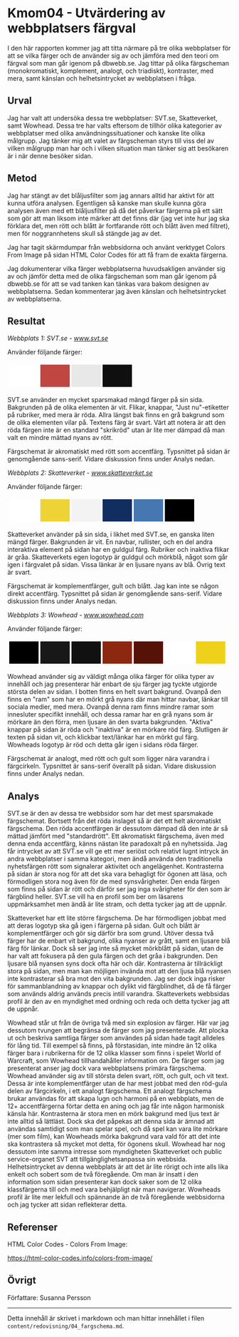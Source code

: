 ---
---
Kmom04 - Utvärdering av webbplatsers färgval
=========================

I den här rapporten kommer jag att titta närmare på tre olika webbplatser för att se vilka färger och de använder sig av och jämföra med den teori om färgval som man går igenom på dbwebb.se. Jag tittar på olika färgscheman (monokromatiskt, komplement, analogt, och triadiskt), kontraster, med mera, samt känslan och helhetsintrycket av webbplatsen i fråga.

Urval
-----------------------

Jag har valt att undersöka dessa tre webbplatser: SVT.se, Skatteverket, samt Wowhead. Dessa tre har valts eftersom de tillhör olika kategorier av webbplatser med olika användningssituationer och kanske lite olika målgrupp. Jag tänker mig att valet av färgscheman styrs till viss del av vilken målgrupp man har och i vilken situation man tänker sig att besökaren är i när denne besöker sidan.

Metod
-----------------------

Jag har stängt av det blåljusfilter som jag annars alltid har aktivt för att kunna utföra analysen. Egentligen så kanske man skulle kunna göra analysen även med ett blåljusfilter på då det påverkar färgerna på ett sätt som gör att man liksom inte märker att det finns där (jag vet inte hur jag ska förklara det, men rött och blått är fortfarande rött och blått även med filtret), men för noggrannhetens skull så stängde jag av det.

Jag har tagit skärmdumpar från webbsidorna och använt verktyget Colors From Image på sidan HTML Color Codes för att få fram de exakta färgerna.

Jag dokumenterar vilka färger webbplatserna huvudsakligen använder sig av och jämför detta med de olika färgscheman som man går igenom på dbwebb.se för att se vad tanken kan tänkas vara bakom designen av webbplatserna. Sedan kommenterar jag även känslan och helhetsintrycket av webbplatserna.

Resultat
-----------------------

*Webbplats 1: SVT.se - www.svt.se*

Använder följande färger:
<table style="border-spacing: 4px; border-collapse: separate">
<tr>
<td style="height: 50px; width: 50px; background-color: #FFFFFF">
<td style="height: 50px; width: 50px; background-color: #C04641">
<td style="height: 50px; width: 50px; background-color: #E8E8E8">
<td style="height: 50px; width: 50px; background-color: #0F0F0F">
</tr>
</table>

SVT.se använder en mycket sparsmakad mängd färger på sin sida. Bakgrunden på de olika elementen är vit. Flikar, knappar, "Just nu"-etiketter på rubriker, med mera är röda. Allra längst bak finns en grå bakgrund som de olika elementen vilar på. Textens färg är svart. Värt att notera är att den röda färgen inte är en standard "skrikröd" utan är lite mer dämpad då man valt en mindre mättad nyans av rött.

Färgschemat är akromatiskt med rött som accentfärg. Typsnittet på sidan är genomgående sans-serif. Vidare diskussion finns under Analys nedan.

*Webbplats 2: Skatteverket - www.skatteverket.se*

Använder följande färger:
<table style="border-spacing: 4px; border-collapse: separate">
<tr>
<td style="height: 50px; width: 50px; background-color: #FFFFFF">
<td style="height: 50px; width: 50px; background-color: #EED336">
<td style="height: 50px; width: 50px; background-color: #F3F3F3">
<td style="height: 50px; width: 50px; background-color: #122D60">
<td style="height: 50px; width: 50px; background-color: #4777B0">
<td style="height: 50px; width: 50px; background-color: #000000">
</tr>
</table>

Skatteverket använder på sin sida, i likhet med SVT.se, en ganska liten mängd färger. Bakgrunden är vit. En navbar, rullister,  och en del andra interaktiva element på sidan har en guldgul färg. Rubriker och inaktiva flikar är gråa. Skatteverkets egen logotyp är guldgul och mörkblå, något som går igen i färgvalet på sidan. Vissa länkar är en ljusare nyans av blå. Övrig text är svart.

Färgschemat är komplementfärger, gult och blått. Jag kan inte se någon direkt accentfärg. Typsnittet på sidan är genomgående sans-serif. Vidare diskussion finns under Analys nedan.

*Webbplats 3: Wowhead - www.wowhead.com*

Använder följande färger:
<table style="border-spacing: 4px; border-collapse: separate">
<tr>
<td style="height: 50px; width: 50px; background-color: #000000">
<td style="height: 50px; width: 50px; background-color: #181818">
<td style="height: 50px; width: 50px; background-color: #111111">
<td style="height: 50px; width: 50px; background-color: #8C2810">
<td style="height: 50px; width: 50px; background-color: #571208">
<td style="height: 50px; width: 50px; background-color: #FFFFFF">
<td style="height: 50px; width: 50px; background-color: #EFD11B">
</tr>
</table>

Wowhead använder sig av väldigt många olika färger för olika typer av innehåll och jag presenterar här enbart de sju färger jag tyckte utgjorde största delen av sidan. I botten finns en helt svart bakgrund. Ovanpå den finns en "ram" som har en mörkt grå nyans där man hittar navbar, länkar till sociala medier, med mera. Ovanpå denna ram finns mindre ramar som innesluter specifikt innehåll, och dessa ramar har en grå nyans som är mörkare än den förra, men ljusare än den svarta bakgrunden. "Aktiva" knappar på sidan är röda och "inaktiva" är en mörkare röd färg. Slutligen är texten på sidan vit, och klickbar text/länkar har en mörkt gul färg. Wowheads logotyp är röd och detta går igen i sidans röda färger.

Färgschemat är analogt, med rött och gult som ligger nära varandra i färgcirkeln. Typsnittet är sans-serif överallt på sidan. Vidare diskussion finns under Analys nedan.


Analys
-----------------------

SVT.se är den av dessa tre webbsidor som har det mest sparsmakade färgschemat. Bortsett från det röda inslaget så är det ett helt akromatiskt färgschema. Den röda accentfärgen är dessutom dämpad då den inte är så mättad jämfört med  "standardrött". Ett akromatiskt färgschema, även med denna enda accentfärg, känns nästan lite paradoxalt på en nyhetssida. Jag får intrycket av att SVT.se vill ge ett mer seriöst och relativt lugnt intryck än andra webbplatser i samma kategori, men ändå använda den traditionella nyhetsfärgen rött som signalerar aktivitet och angelägenhet. Kontrasterna på sidan är stora nog för att det ska vara behagligt för ögonen att läsa, och förmodligen stora nog även för de med synsvårigheter. Den enda färgen som finns på sidan är rött och därför ser jag inga svårigheter för den som är färgblind heller. SVT.se vill ha en profil som ber om läsarens uppmärksamhet men ändå är lite stram, och detta tycker jag att de uppnår.

Skatteverket har ett lite större färgschema. De har förmodligen jobbat med att deras logotyp ska gå igen i färgerna på sidan. Gult och blått är komplementfärger och gör sig därför bra som grund. Utöver dessa två färger har de enbart vit bakgrund, olika nyanser av grått, samt en ljusare blå färg för länkar. Dock så ser jag inte så mycket mörkblått på sidan, utan de har valt att fokusera på den gula färgen och det gråa i bakgrunden. Den ljusare blå nyansen syns dock ofta här och där. Kontrasterna är tillräckligt stora på sidan, men man kan möjligen invända mot att den ljusa blå nyansen inte kontrasterar så bra mot den vita bakgrunden. Jag ser dock inga risker för sammanblandning av knappar och dylikt vid färgblindhet, då de få färger som används aldrig används precis intill varandra. Skatteverkets webbsidas profil är den av en myndighet med ordning och reda och detta tycker jag att de uppnår.

Wowhead står ut från de övriga två med sin explosion av färger. Här var jag dessutom tvungen att begränsa de färger som jag presenterade. Att plocka ut och beskriva samtliga färger som användes på sidan hade tagit alldeles för lång tid. Till exempel så finns, på förstasidan, inte mindre än 12 olika färger bara i rubrikerna för de 12 olika klasser som finns i spelet World of Warcraft, som Wowhead tillhandahåller information om. De färger som jag presenterat anser jag dock vara webbplatsens primära färgschema. Wowhead använder sig av till största delen svart, rött, och gult, och vit text. Dessa är inte komplementfärger utan de har mest jobbat med den röd-gula delen av färgcirkeln, i ett analogt färgschema. Ett analogt färgschema brukar användas för att skapa lugn och harmoni på en webbplats, men de 12+ accentfärgerna förtar detta en aning och jag får inte någon harmonisk känsla här. Kontrasterna är stora men en mörk bakgrund med ljus text är inte alltid så lättläst. Dock ska det påpekas att denna sida är ämnad att användas samtidigt som man spelar spel, och då spel kan vara lite mörkare (mer som film), kan Wowheads mörka bakgrund vara vald för att det inte ska kontrastera så mycket mot detta, för ögonens skull. Wowhead har nog dessutom inte samma intresse som myndigheten Skatteverket och public service-organet SVT att tillgänglighetsanpassa sin webbsida. Helhetsintrycket av denna webbplats är att det är lite rörigt och inte alls lika enkelt och sobert som de två föregående. Om man är insatt i den information som sidan presenterar kan dock saker som de 12 olika klassfärgerna till och med vara behjälpligt när man navigerar. Wowheads profil är lite mer lekfull och spännande än de två föregående webbsidorna och jag tycker att sidan reflekterar detta.

Referenser
-----------------------

HTML Color Codes - Colors From Image:

https://html-color-codes.info/colors-from-image/

Övrigt
-----------------------

Författare: Susanna Persson

***

Detta innehåll är skrivet i markdown och man hittar innehållet i filen `content/redovisning/04_fargschema.md`.
